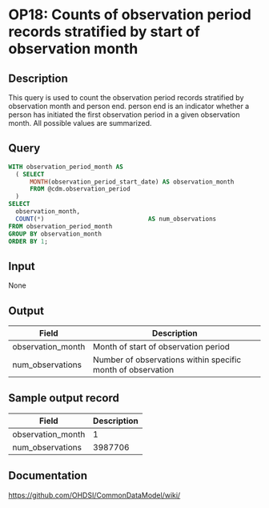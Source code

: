 <!---
Group:observation period
Name:OP18 Counts of observation period records stratified by start of observation month
Author:Patrick Ryan
CDM Version: 5.3
-->

# OP18: Counts of observation period records stratified by start of observation month

## Description
This query is used to count the observation period records stratified by observation month and person end. person end is an indicator whether a person has initiated the first observation period in a given observation month. All possible values are summarized.

## Query
```sql
WITH observation_period_month AS 
  ( SELECT 
      MONTH(observation_period_start_date) AS observation_month
      FROM @cdm.observation_period
  )
SELECT 
  observation_month, 
  COUNT(*)                             AS num_observations
FROM observation_period_month
GROUP BY observation_month
ORDER BY 1;
```

## Input

None

## Output

| Field |  Description |
| --- | --- |
| observation_month | Month of start of observation period |
| num_observations | Number of observations within specific month of observation |

## Sample output record

|  Field |  Description |
| --- | --- |
| observation_month |  1 |
| num_observations |  3987706 |



## Documentation
https://github.com/OHDSI/CommonDataModel/wiki/
